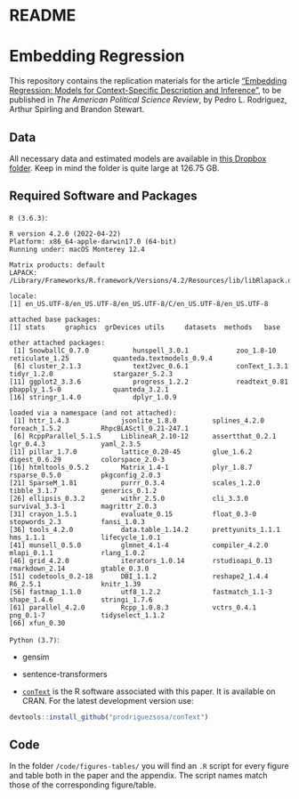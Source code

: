 README
================

# Embedding Regression

This repository contains the replication materials for the article
[“Embedding Regression: Models for Context-Specific Description and
Inference”](https://github.com/prodriguezsosa/EmbeddingRegression), to
be published in *The American Political Science Review*, by Pedro L.
Rodriguez, Arthur Spirling and Brandon Stewart.

## Data

All necessary data and estimated models are available in [this Dropbox
folder](https://www.dropbox.com/sh/p2g0x7u1af0g1hv/AACSyEKbjPfo4sSZqFNGThgwa?dl=0).
Keep in mind the folder is quite large at 126.75 GB.

## Required Software and Packages

`R (3.6.3)`:

    R version 4.2.0 (2022-04-22)
    Platform: x86_64-apple-darwin17.0 (64-bit)
    Running under: macOS Monterey 12.4

    Matrix products: default
    LAPACK: /Library/Frameworks/R.framework/Versions/4.2/Resources/lib/libRlapack.dylib

    locale:
    [1] en_US.UTF-8/en_US.UTF-8/en_US.UTF-8/C/en_US.UTF-8/en_US.UTF-8

    attached base packages:
    [1] stats     graphics  grDevices utils     datasets  methods   base     

    other attached packages:
     [1] SnowballC_0.7.0           hunspell_3.0.1            zoo_1.8-10                reticulate_1.25           quanteda.textmodels_0.9.4
     [6] cluster_2.1.3             text2vec_0.6.1            conText_1.3.1             tidyr_1.2.0               stargazer_5.2.3          
    [11] ggplot2_3.3.6             progress_1.2.2            readtext_0.81             pbapply_1.5-0             quanteda_3.2.1           
    [16] stringr_1.4.0             dplyr_1.0.9              

    loaded via a namespace (and not attached):
     [1] httr_1.4.3             jsonlite_1.8.0         splines_4.2.0          foreach_1.5.2          RhpcBLASctl_0.21-247.1
     [6] RcppParallel_5.1.5     LiblineaR_2.10-12      assertthat_0.2.1       lgr_0.4.3              yaml_2.3.5            
    [11] pillar_1.7.0           lattice_0.20-45        glue_1.6.2             digest_0.6.29          colorspace_2.0-3      
    [16] htmltools_0.5.2        Matrix_1.4-1           plyr_1.8.7             rsparse_0.5.0          pkgconfig_2.0.3       
    [21] SparseM_1.81           purrr_0.3.4            scales_1.2.0           tibble_3.1.7           generics_0.1.2        
    [26] ellipsis_0.3.2         withr_2.5.0            cli_3.3.0              survival_3.3-1         magrittr_2.0.3        
    [31] crayon_1.5.1           evaluate_0.15          float_0.3-0            stopwords_2.3          fansi_1.0.3           
    [36] tools_4.2.0            data.table_1.14.2      prettyunits_1.1.1      hms_1.1.1              lifecycle_1.0.1       
    [41] munsell_0.5.0          glmnet_4.1-4           compiler_4.2.0         mlapi_0.1.1            rlang_1.0.2           
    [46] grid_4.2.0             iterators_1.0.14       rstudioapi_0.13        rmarkdown_2.14         gtable_0.3.0          
    [51] codetools_0.2-18       DBI_1.1.2              reshape2_1.4.4         R6_2.5.1               knitr_1.39            
    [56] fastmap_1.1.0          utf8_1.2.2             fastmatch_1.1-3        shape_1.4.6            stringi_1.7.6         
    [61] parallel_4.2.0         Rcpp_1.0.8.3           vctrs_0.4.1            png_0.1-7              tidyselect_1.1.2      
    [66] xfun_0.30  

`Python (3.7)`:  
- gensim  
- sentence-transformers  

-   [`conText`](https://github.com/prodriguezsosa/conText) is the R
    software associated with this paper. It is available on CRAN. For
    the latest development version use:  

``` r
devtools::install_github("prodriguezsosa/conText")
```

## Code

In the folder `/code/figures-tables/` you will find an `.R` script for
every figure and table both in the paper and the appendix. The script
names match those of the corresponding figure/table.
